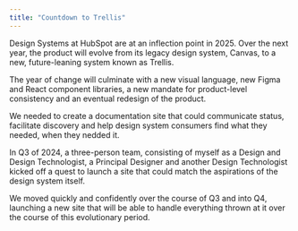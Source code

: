 ```yaml
---
title: "Countdown to Trellis"
---
```


Design Systems at HubSpot are at an inflection point in 2025. Over the next year, the product will evolve from its legacy design system, Canvas, to a new, future-leaning system known as Trellis.

The year of change will culminate with a new visual language, new Figma and React component libraries, a new mandate for product-level consistency and an eventual redesign of the product.

We needed to create a documentation site that could communicate status, facilitate discovery and help design system consumers find what they needed, when they nedded it.

In Q3 of 2024, a three-person team, consisting of myself as a Design and Design Technologist, a Principal Designer and another Design Technologist kicked off a quest to launch a site that could match the aspirations of the design system itself.

We moved quickly and confidently over the course of Q3 and into Q4, launching a new site that will be able to handle everything thrown at it over the course of this evolutionary period.